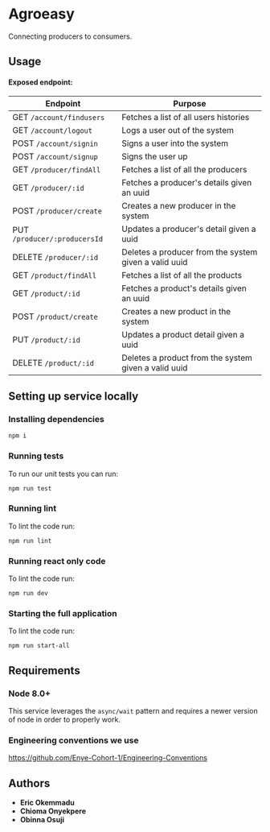 # Agroeasy

Connecting producers to consumers.

## Usage
#### Exposed endpoint:
| Endpoint                                         | Purpose                                                             |
|--------------------------------------------------|---------------------------------------------------------------------|
| GET `/account/findusers`                         | Fetches a list of all users histories                               |
| GET `/account/logout`                            | Logs a user out of the system                                       |
| POST `/account/signin`                           | Signs a user into the system                                        |
| POST `/account/signup`                           | Signs the user up                                                   |
| GET `/producer/findAll`                          | Fetches a list of all the producers                                 |
| GET `/producer/:id`                              | Fetches a producer's details given an uuid                          |
| POST `/producer/create`                          | Creates a new producer in the system                                |
| PUT `/producer/:producersId`                     | Updates a producer's detail given a uuid                            |
| DELETE `/producer/:id`                           | Deletes a producer from the system given a valid uuid               |
| GET `/product/findAll`                           | Fetches a list of all the products                                  |
| GET `/product/:id`                               | Fetches a product's details given an uuid                           |
| POST `/product/create`                           | Creates a new product in the system                                 |
| PUT `/product/:id`                               | Updates a product detail given a uuid                               |
| DELETE `/product/:id`                            | Deletes a product from the system given a valid uuid                |


## Setting up service locally
### Installing dependencies
```
npm i
```

### Running tests
To run our unit tests you can run:

```
npm run test
```

### Running lint
To lint the code run:

```
npm run lint
```

### Running react only code
To lint the code run:

```
npm run dev
```

### Starting the full application
To lint the code run:

```
npm run start-all
```

## Requirements

### Node 8.0+
This service leverages the `async/wait` pattern and requires a newer version of node in order to properly work.

### Engineering conventions we use
https://github.com/Enye-Cohort-1/Engineering-Conventions

## Authors
* **Eric Okemmadu**
* **Chioma Onyekpere**
* **Obinna Osuji**
